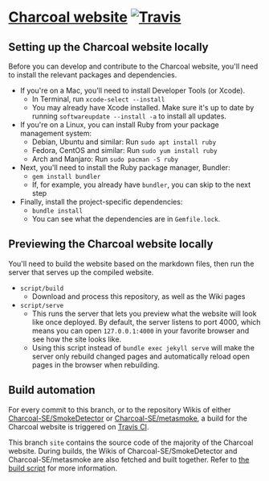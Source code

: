 # [Charcoal website](https://charcoal-se.org/) [![Travis](https://img.shields.io/travis/Charcoal-SE/charcoal-se.github.io.svg?style=flat-square)](https://travis-ci.org/Charcoal-SE/charcoal-se.github.io)

## Setting up the Charcoal website locally

Before you can develop and contribute to the Charcoal website, you'll need to install the relevant packages and dependencies.
- If you're on a Mac, you'll need to install Developer Tools (or Xcode).
    - In Terminal, run `xcode-select --install`
    - You may already have Xcode installed. Make sure it's up to date by running `softwareupdate --install -a` to install all updates.
- If you're on a Linux, you can install Ruby from your package management system:
    - Debian, Ubuntu and similar: Run `sudo apt install ruby`
    - Fedora, CentOS and similar: Run `sudo yum install ruby`
    - Arch and Manjaro: Run `sudo pacman -S ruby`
- Next, you'll need to install the Ruby package manager, Bundler:
    - `gem install bundler`
    - If, for example, you already have `bundler`, you can skip to the next step
- Finally, install the project-specific dependencies: 
    - `bundle install`
    - You can see what the dependencies are in `Gemfile.lock`.

## Previewing the Charcoal website locally

You'll need to build the website based on the markdown files, then run the server that serves up the compiled website.
- `script/build`
    - Download and process this repository, as well as the Wiki pages
- `script/serve`
    - This runs the server that lets you preview what the website will look like once deployed. By default, the server listens to port 4000, which means you can open `127.0.0.1:4000` in your favorite browser and see how the site looks like.
    - Using this script instead of `bundle exec jekyll serve` will make the server only rebuild changed pages and automatically reload open pages in the browser when rebuilding.

## Build automation

For every commit to this branch, or to the repository Wikis of either [Charcoal-SE/SmokeDetector](https://github.com/Charcoal-SE/SmokeDetector) or [Charcoal-SE/metasmoke](https://github.com/Charcoal-SE/metasmoke), a build for the Charcoal website is triggered on [Travis CI](https://travis-ci.org/Charcoal-SE/charcoal-se.github.io).

This branch `site` contains the source code of the majority of the Charcoal website. During builds, the Wikis of Charcoal-SE/SmokeDetector and Charcoal-SE/metasmoke are also fetched and built together. Refer to [the build script](script/build) for more information.
